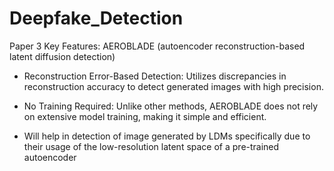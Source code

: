 # Deepfake_Detection

Paper 3 Key Features: AEROBLADE (autoencoder reconstruction-based latent diffusion detection)

- Reconstruction Error-Based Detection: Utilizes discrepancies in reconstruction accuracy to detect generated images with high precision.

- No Training Required: Unlike other methods, AEROBLADE does not rely on extensive model training, making it simple and efficient.

- Will help in detection of image generated by LDMs specifically due to their usage of  the low-resolution latent space of a pre-trained autoencoder


